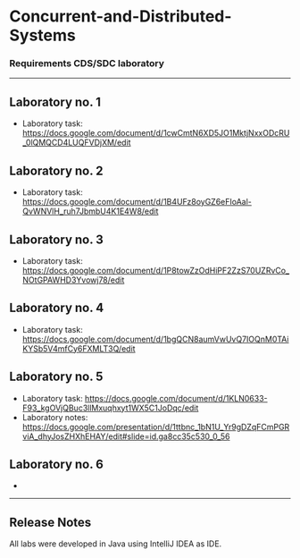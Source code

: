 # Concurrent-and-Distributed-Systems

### Requirements CDS/SDC laboratory

---
Laboratory no. 1
--
- Laboratory task: https://docs.google.com/document/d/1cwCmtN6XD5JO1MktjNxxODcRU_0lQMQCD4LUQFVDjXM/edit

Laboratory no. 2
--
- Laboratory task: https://docs.google.com/document/d/1B4UFz8oyGZ6eFIoAal-QvWNVlH_ruh7JbmbU4K1E4W8/edit

Laboratory no. 3
--
- Laboratory task: https://docs.google.com/document/d/1P8towZzOdHiPF2ZzS70UZRvCo_NOtGPAWHD3Yvowj78/edit

Laboratory no. 4
--
- Laboratory task: https://docs.google.com/document/d/1bgQCN8aumVwUvQ7IOQnM0TAiKYSb5V4mfCy6FXMLT3Q/edit

Laboratory no. 5
--
- Laboratory task: https://docs.google.com/document/d/1KLN0633-F93_kgOVjQBuc3llMxuqhxyt1WX5C1JoDqc/edit
- Laboratory notes: https://docs.google.com/presentation/d/1ttbnc_1bN1U_Yr9gDZqFCmPGRviA_dhyJosZHXhEHAY/edit#slide=id.ga8cc35c530_0_56

Laboratory no. 6
--
- 
---
Release Notes
--

All labs were developed in Java using IntelliJ IDEA as IDE.
